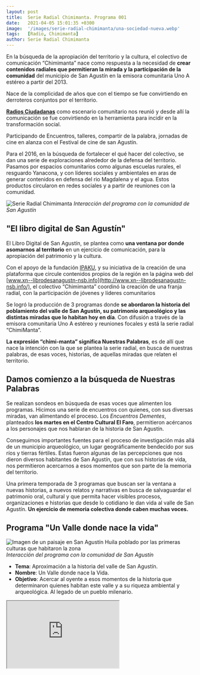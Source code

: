 ```yaml
---
layout: post
title:  Serie Radial Chimimanta. Programa 001
date:   2021-04-05 15:01:35 +0300
image:  '/images/serie-radial-chimimanta/una-sociedad-nueva.webp'
tags:   [Radio, Chimimanta]
author: Serie Radial Chimimanta
---
```

En la búsqueda de la apropiación del territorio y la cultura, el colectivo de comunicación “Chimimanta” nace como respuesta a la necesidad de **crear contenidos radiales que permitieran la mirada y la participación de la comunidad** del municipio de San Agustín en la emisora comunitaria Uno A estéreo a partir del 2013.

Nace de la complicidad de años que con el tiempo se fue convirtiendo en derroteros conjuntos por el territorio.

[**Radios Ciudadanas**](https://www.comminit.com/la/content/radios-ciudadanas-espacios-para-la-democracia) como escenario comunitario nos reunió y desde allí la comunicación se fue convirtiendo en la herramienta para incidir en la transformación social.

Participando de Encuentros, talleres, compartir de la palabra, jornadas de cine en alanza con el Festival de cine de san Agustín.

Para el 2016, en la búsqueda de fortalecer el qué hacer del colectivo, se dan una serie de exploraciones alrededor de la defensa del territorio. Pasamos por espacios comunitarios como algunas escuelas rurales, el resguardo Yanacona, y con líderes sociales y ambientales en aras de generar contenidos en defensa del rio Magdalena y el agua. Estos productos circularon en redes sociales y a partir de reuniones con la comunidad.

![Serie Radial Chimimanta]({{site.baseurl}}/images/serie-radial-chimimanta/el-libro-de-san-agustin.webp "Serie radial comunitaria Chimimanta")
*Interacción del programa con la comunidad de San Agustín*

## "El libro digital de San Agustín"

El Libro Digital de San Agustín, se plantea como **una ventana por donde asomarnos al territorio** en un ejercicio de comunicación, para la apropiación del patrimonio y la cultura.

Con el apoyo de la fundación [IPAKU](https://ipaku.co), y su iniciativa de la creación de una plataforma que circule contenidos propios de la región en la página web del [www.xn--librodesanagustn-nsb.info](http://www.xn--librodesanagustn-nsb.info/), el colectivo “Chimimanta” coordinó la creación de una franja radial, con la participación de jóvenes y líderes comunitarios

Se logró la producción de 3 programas donde **se abordaron la historia del poblamiento del valle de San Agustín, su patrimonio arqueológico y las distintas miradas que lo habitan hoy en día**. Con difusión a través de la emisora comunitaria Uno A estéreo y reuniones focales y está la serie radial “ChimiManta”.

**La expresión “chimi-manta” significa Nuestras Palabras**, es de allí que nace la intención con la que se plantea la serie radial, en busca de nuestras palabras, de esas voces, historias, de aquellas miradas que relaten el territorio.

## Damos comienzo a la búsqueda de Nuestras Palabras

Se realizan sondeos en búsqueda de esas voces que alimenten los programas. Hicimos una serie de encuentros con quienes, con sus diversas miradas, van alimentando el proceso. Los *Encuentros Dementes*, planteados **los martes en el Centro Cultural El Faro**, permitieron acércanos a los personajes que nos hablaran de la historia de San Agustín.

Conseguimos importantes fuentes para el proceso de investigación más allá de un municipio arqueológico, un lugar geográficamente bendecido por sus ríos y tierras fértiles. Estas fueron algunas de las percepciones que nos dieron diversos habitantes de San Agustín, que con sus historias de vida, nos permitieron acercarnos a esos momentos que son parte de la memoria del territorio.

Una primera temporada de 3 programas que buscan ser la ventana a nuevas historias, a nuevos relatos y narrativas en busca de salvaguardar el patrimonio oral, cultural y que permita hacer visibles procesos, organizaciones e historias que desde lo cotidiano le dan vida al valle de San Agustín. **Un ejercicio de memoria colectiva donde caben muchas voces.**

## Programa "Un Valle donde nace la vida"

![Imagen de un paisaje en San Agustín Huila poblado por las primeras culturas que habitaron la zona]({{site.baseurl}}/images/serie-radial-chimimanta/una-sociedad-nueva.webp "Serie radial comunitaria Chimimanta - Programa 001")
*Interacción del programa con la comunidad de San Agustín*

* **Tema**: Aproximación a la historia del valle de San Agustín.
* **Nombre**: Un Valle donde nace la Vida.
* **Objetivo**: Acercar al oyente a esos momentos de la historia que determinaron quienes habitan este valle y a su riqueza ambiental y arqueológica. Al legado de un pueblo milenario.

<iframe src="https://drive.google.com/file/d/1gmtacymcvmPef5dINWtl9WqNJePLIE_r/preview" width="300" height="180"></iframe>
